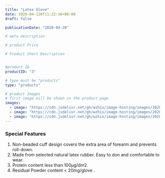 ```yaml
---
title: "Latex Glove"
date: 2020-04-120T11:22:16+06:00
draft: false

publicationDate: "2020-04-20"

# meta description

# product Price

# Product Short Description


#product ID
productID: "3"

# type must be "products"
type: "products"

# product Images
# first image will be shown in the product page
images:
  - image: "https://cdn.jsdelivr.net/gh/wzhix/image-hosting/images/20200421210253.png"
  - image: "https://cdn.jsdelivr.net/gh/wzhix/image-hosting/images/20200422225314.png"
  - image: "https://cdn.jsdelivr.net/gh/wzhix/image-hosting/images/20200422225324.png"
---
```


### Special Features

1. Non-beaded cuff design covers the extra area of forearm and prevents roll-down.
2. Made from selected natural latex rubber. Easy to don and comfortable to wear.
3. Protein content less than 100μg/dm2.
4. Residual Powder content < 20mg/glove .
